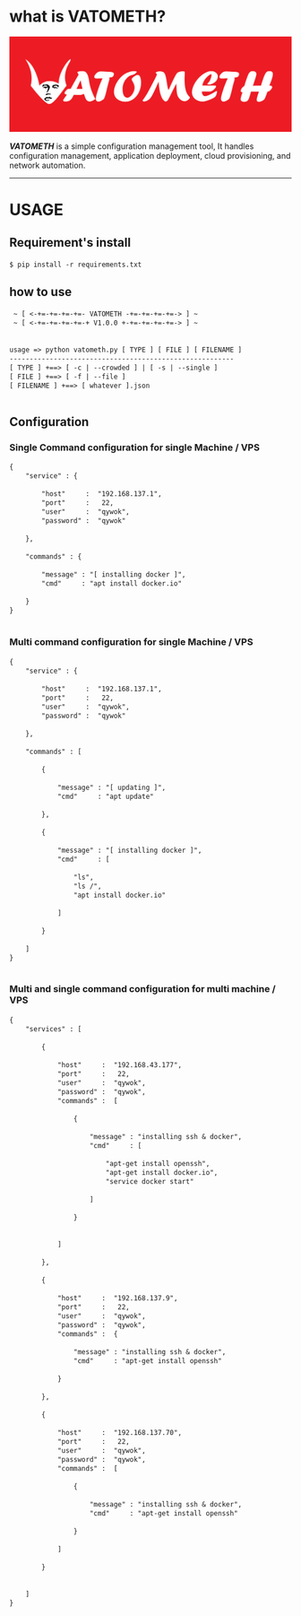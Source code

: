 # what is VATOMETH?

<p align="center">
    <img src="img/vatometh_icon.jpg"></img>
</p>
 
 **_VATOMETH_** is a simple configuration management tool, It handles
configuration management, application deployment, cloud provisioning, and network automation.
 
 <hr>
 
 # USAGE
 
## Requirement's install

```
$ pip install -r requirements.txt
```
 
 ## how to use

```
 ~ [ <-+=-+=-+=-+=- VATOMETH -+=-+=-+=-+=-> ] ~
 ~ [ <-+=-+=-+=-+=-+ V1.0.0 +-+=-+=-+=-+=-> ] ~


usage => python vatometh.py [ TYPE ] [ FILE ] [ FILENAME ]
--------------------------------------------------------
[ TYPE ] +==> [ -c | --crowded ] | [ -s | --single ]
[ FILE ] +==> [ -f | --file ]
[ FILENAME ] +==> [ whatever ].json
 
```

 ## Configuration
 
 ### Single Command configuration for single Machine / VPS

```
{
    "service" : {

        "host"     :  "192.168.137.1",
        "port"     :   22,
        "user"     :  "qywok",
        "password" :  "qywok"

    },

    "commands" : {

        "message" : "[ installing docker ]",
        "cmd"     : "apt install docker.io"

    }
}
 
```

 ### Multi command configuration for single Machine / VPS

```
{
    "service" : {

        "host"     :  "192.168.137.1",
        "port"     :   22,
        "user"     :  "qywok",
        "password" :  "qywok"

    },

    "commands" : [

        {

            "message" : "[ updating ]",
            "cmd"     : "apt update"

        },

        {

            "message" : "[ installing docker ]",
            "cmd"     : [

                "ls",
                "ls /",
                "apt install docker.io"

            ]

        }

    ]
}
 
```

 ### Multi and single command configuration for multi machine / VPS

```
{
    "services" : [

        {

            "host"     :  "192.168.43.177",
            "port"     :   22,
            "user"     :  "qywok",
            "password" :  "qywok",
            "commands" :  [

                {

                    "message" : "installing ssh & docker",
                    "cmd"     : [
        
                        "apt-get install openssh",
                        "apt-get install docker.io",
                        "service docker start"
        
                    ]
        
                }


            ]

        },
        
        {

            "host"     :  "192.168.137.9",
            "port"     :   22,
            "user"     :  "qywok",
            "password" :  "qywok",
            "commands" :  {

                "message" : "installing ssh & docker",
                "cmd"     : "apt-get install openssh"
    
            }

        },

        {

            "host"     :  "192.168.137.70",
            "port"     :   22,
            "user"     :  "qywok",
            "password" :  "qywok",
            "commands" :  [

                {

                    "message" : "installing ssh & docker",
                    "cmd"     : "apt-get install openssh"
    
                }

            ]

        }
        

    ]
}
 
```
